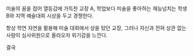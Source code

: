 미술의 꿈을 접어 열등감에 가득찬 교장 A, 학업보다 미술을 좋아하는 재능넘치는 학생 B와 지역 예술대회 시상을 두고 경쟁한다.

항상 학연 자연을 활용해 미술 대회에서 상을 탔던 교장, 그러나 자신과 전혀 상관 없는 사람이 심사위원으로 올라오자 위기감을 느낀다.

결국 